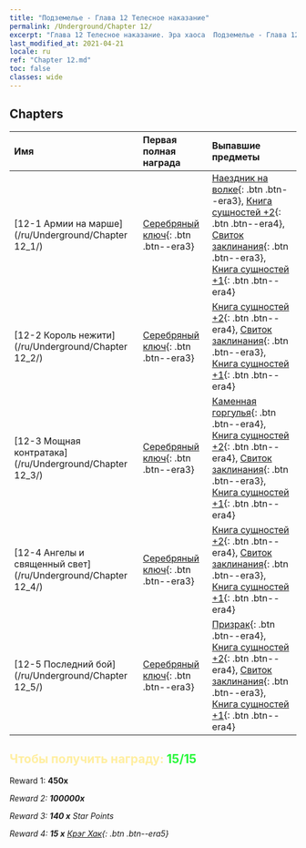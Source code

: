```yaml
---
title: "Подземелье - Глава 12 Телесное наказание"
permalink: /Underground/Chapter 12/
excerpt: "Глава 12 Телесное наказание. Эра хаоса  Подземелье - Глава 12. Телесное наказание"
last_modified_at: 2021-04-21
locale: ru
ref: "Chapter 12.md"
toc: false
classes: wide
---
```


## Chapters

  | Имя |  Первая полная награда | Выпавшие предметы |
  |:------------|:------------|:------------| 
  | [12-1 Армии на марше](/ru/Underground/Chapter 12_1/) | [Серебряный ключ](/ru/Items/con_693/){: .btn .btn--era3} | [Наездник на волке](/ru/Items/unt_218/){: .btn .btn--era3}, [Книга сущностей +2](/ru/Items/mat_53/){: .btn .btn--era4}, [Свиток заклинания](/ru/Items/con_694/){: .btn .btn--era3}, [Книга сущностей +1](/ru/Items/mat_46/){: .btn .btn--era4} |
  | [12-2 Король нежити](/ru/Underground/Chapter 12_2/) | [Серебряный ключ](/ru/Items/con_693/){: .btn .btn--era3} | [Книга сущностей +2](/ru/Items/mat_53/){: .btn .btn--era4}, [Свиток заклинания](/ru/Items/con_694/){: .btn .btn--era3}, [Книга сущностей +1](/ru/Items/mat_46/){: .btn .btn--era4} |
  | [12-3 Мощная контратака](/ru/Underground/Chapter 12_3/) | [Серебряный ключ](/ru/Items/con_693/){: .btn .btn--era3} | [Каменная горгулья](/ru/Items/unt_236/){: .btn .btn--era4}, [Книга сущностей +2](/ru/Items/mat_53/){: .btn .btn--era4}, [Свиток заклинания](/ru/Items/con_694/){: .btn .btn--era3}, [Книга сущностей +1](/ru/Items/mat_46/){: .btn .btn--era4} |
  | [12-4 Ангелы и священный свет](/ru/Underground/Chapter 12_4/) | [Серебряный ключ](/ru/Items/con_693/){: .btn .btn--era3} | [Книга сущностей +2](/ru/Items/mat_53/){: .btn .btn--era4}, [Свиток заклинания](/ru/Items/con_694/){: .btn .btn--era3}, [Книга сущностей +1](/ru/Items/mat_46/){: .btn .btn--era4} |
  | [12-5 Последний бой](/ru/Underground/Chapter 12_5/) | [Серебряный ключ](/ru/Items/con_693/){: .btn .btn--era3} | [Призрак](/ru/Items/unt_210/){: .btn .btn--era4}, [Книга сущностей +2](/ru/Items/mat_53/){: .btn .btn--era4}, [Свиток заклинания](/ru/Items/con_694/){: .btn .btn--era3}, [Книга сущностей +1](/ru/Items/mat_46/){: .btn .btn--era4} |


## <span style="color: #ffeea0">Чтобы получить награду: </span><span style="color: #27f73a">15/15</span>

 Reward 1:  **450x** <i class="fas fa-gem"/>

 Reward 2:  **100000x** <i class="fas fa-coins"/>

 Reward 3: **140 x** Star Points

 Reward 4: **15 x** [Крэг Хак](/ru/Items/her_375/){: .btn .btn--era5}

